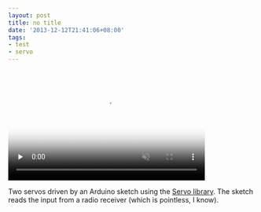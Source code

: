 ```yaml
---
layout: post
title: no title
date: '2013-12-12T21:41:06+08:00'
tags:
- test
- servo
---
```

<video id="embed-613f4f51511af554373362" class="crt-video crt-skin-default" width="400" height="225" poster="https://64.media.tumblr.com/tumblr_mxpqv4wXhw1sjwnlx_frame1.jpg" preload="none" muted data-crt-video data-crt-options='{"autoheight":null,"duration":14,"hdUrl":false,"filmstrip":{"url":"https://25.media.tumblr.com/previews/tumblr_mxpqv4wXhw1sjwnlx_filmstrip.jpg","width":"200","height":"112"}}' crossorigin="anonymous">
    <source src="https://va.media.tumblr.com/tumblr_mxpqv4wXhw1sjwnlx.mp4" type="video/mp4">
</source></video>  

Two servos driven by an Arduino sketch using the [Servo library](https://github.com/marcv81/quadcopter/tree/20cf3c92964080e0a8e5f8eecdaf67d4c9e0fc57/libraries/Servo). The sketch reads the input from a radio receiver (which is pointless, I know).
